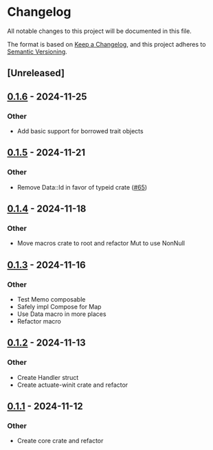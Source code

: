 # Changelog

All notable changes to this project will be documented in this file.

The format is based on [Keep a Changelog](https://keepachangelog.com/en/1.0.0/),
and this project adheres to [Semantic Versioning](https://semver.org/spec/v2.0.0.html).

## [Unreleased]

## [0.1.6](https://github.com/actuate-rs/actuate/compare/actuate-macros-v0.1.5...actuate-macros-v0.1.6) - 2024-11-25

### Other

- Add basic support for borrowed trait objects

## [0.1.5](https://github.com/actuate-rs/actuate/compare/actuate-macros-v0.1.4...actuate-macros-v0.1.5) - 2024-11-21

### Other

- Remove Data::Id in favor of typeid crate ([#65](https://github.com/actuate-rs/actuate/pull/65))

## [0.1.4](https://github.com/actuate-rs/actuate/compare/actuate-macros-v0.1.3...actuate-macros-v0.1.4) - 2024-11-18

### Other

- Move macros crate to root and refactor Mut to use NonNull

## [0.1.3](https://github.com/actuate-rs/actuate/compare/actuate-macros-v0.1.2...actuate-macros-v0.1.3) - 2024-11-16

### Other

- Test Memo composable
- Safely impl Compose for Map<C>
- Use Data macro in more places
- Refactor macro

## [0.1.2](https://github.com/actuate-rs/actuate/compare/actuate-macros-v0.1.1...actuate-macros-v0.1.2) - 2024-11-13

### Other

- Create Handler struct
- Create actuate-winit crate and refactor

## [0.1.1](https://github.com/actuate-rs/actuate/compare/actuate-macros-v0.1.0...actuate-macros-v0.1.1) - 2024-11-12

### Other

- Create core crate and refactor
